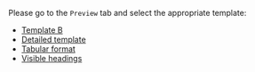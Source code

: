 Please go to the `Preview` tab and select the appropriate template:

* [Template B](?expand=1&template=pull_request_template_b.md)
* [Detailed template](?expand=1&template=ev_pr_template.md)
* [Tabular format](?expand=1&template=table.md)
* [Visible headings](?expand=1?template=visible_headings.md)
